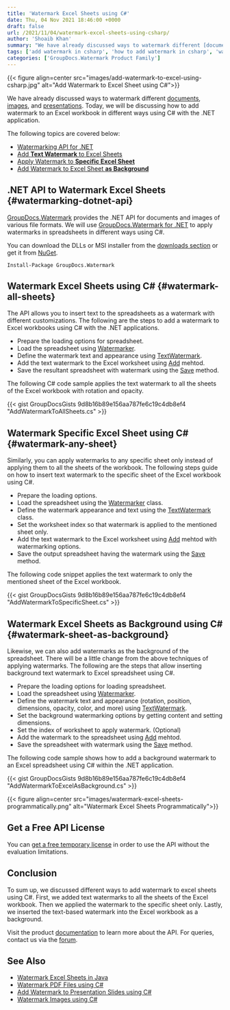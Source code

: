 ```yaml
---
title: 'Watermark Excel Sheets using C#'
date: Thu, 04 Nov 2021 18:46:00 +0000
draft: false
url: /2021/11/04/watermark-excel-sheets-using-csharp/
author: 'Shoaib Khan'
summary: "We have already discussed ways to watermark different [documents][1], [images][2], and [presentations][3]. Today, we will be discussing how to add watermark to an Excel workbook in different ways using C# with the .NET application."
tags: ['add watermark in csharp', 'how to add watermark in csharp', 'watermark dotnet api', 'watermark excel', 'watermark excel sheets in csharp']
categories: ['GroupDocs.Watermark Product Family']
---
```




{{< figure align=center src="images/add-watermark-to-excel-using-csharp.jpg" alt="Add Watermark to Excel Sheet using C#">}}


We have already discussed ways to watermark different [documents][4], [images][5], and [presentations][6]. Today, we will be discussing how to add watermark to an Excel workbook in different ways using C# with the .NET application.

The following topics are covered below:

*   [Watermarking API for .NET][7]
*   [Add **Text Watermark** to Excel Sheets][8]
*   [Apply Watermark to **Specific Excel Sheet**][9]
*   [Add Watermark to Excel Sheet **as Background**][10]

## .NET API to Watermark Excel Sheets {#watermarking-dotnet-api}

[GroupDocs.Watermark][11] provides the .NET API for documents and images of various file formats. We will use [GroupDocs.Watermark for .NET][12] to apply watermarks in spreadsheets in different ways using C#.

You can download the DLLs or MSI installer from the [downloads section][13] or get it from [NuGet][14].

```
Install-Package GroupDocs.Watermark
```

## Watermark Excel Sheets using C# {#watermark-all-sheets}

The API allows you to insert text to the spreadsheets as a watermark with different customizations. The following are the steps to add a watermark to Excel workbooks using C# with the .NET applications.

*   Prepare the loading options for spreadsheet.
*   Load the spreadsheet using [Watermarker][15].
*   Define the watermark text and appearance using [TextWatermark][16].
*   Add the text watermark to the Excel worksheet using [Add][17] mehtod.
*   Save the resultant spreadsheet with watermark using the [Save][18] method.

The following C# code sample applies the text watermark to all the sheets of the Excel workbook with rotation and opacity.

{{< gist GroupDocsGists 9d8b16b89e156aa787fe6c19c4db8ef4 "AddWatermarkToAllSheets.cs" >}}

## Watermark Specific Excel Sheet using C# {#watermark-any-sheet}

Similarly, you can apply watermarks to any specific sheet only instead of applying them to all the sheets of the workbook. The following steps guide on how to insert text watermark to the specific sheet of the Excel workbook using C#.

*   Prepare the loading options.
*   Load the spreadsheet using the [Watermarker][19] class.
*   Define the watermark appearance and text using the [TextWatermark][20] class.
*   Set the worksheet index so that watermark is applied to the mentioned sheet only.
*   Add the text watermark to the Excel worksheet using [Add][21] mehtod with watermarking options.
*   Save the output spreadsheet having the watermark using the [Save][22] method.

The following code snippet applies the text watermark to only the mentioned sheet of the Excel workbook.

{{< gist GroupDocsGists 9d8b16b89e156aa787fe6c19c4db8ef4 "AddWatermarkToSpecificSheet.cs" >}}

## Watermark Excel Sheets as Background using C# {#watermark-sheet-as-background}

Likewise, we can also add watermarks as the background of the spreadsheet. There will be a little change from the above techniques of applying watermarks. The following are the steps that allow inserting background text watermark to Excel spreadsheet using C#.

*   Prepare the loading options for loading spreadsheet.
*   Load the spreadsheet using [Watermarker][23].
*   Define the watermark text and appearance (rotation, position, dimensions, opacity, color, and more) using [TextWatermark][24].
*   Set the background watermarking options by getting content and setting dimensions.
*   Set the index of worksheet to apply watermark. (Optional)
*   Add the watermark to the spreadsheet using [Add][25] mehtod.
*   Save the spreadsheet with watermark using the [Save][26] method.

The following code sample shows how to add a background watermark to an Excel spreadsheet using C# within the .NET application.

{{< gist GroupDocsGists 9d8b16b89e156aa787fe6c19c4db8ef4 "AddWatermarkToExcelAsBackground.cs" >}}



{{< figure align=center src="images/watermark-excel-sheets-programmatically.png" alt="Watermark Excel Sheets Programmatically">}}


## Get a Free API License

You can [get a free temporary license][27] in order to use the API without the evaluation limitations.

## Conclusion

To sum up, we discussed different ways to add watermark to excel sheets using C#. First, we added text watermarks to all the sheets of the Excel workbook. Then we applied the watermark to the specific sheet only. Lastly, we inserted the text-based watermark into the Excel workbook as a background.

Visit the product [documentation][28] to learn more about the API. For queries, contact us via the [forum][29].

## See Also

*   [Watermark Excel Sheets in Java][30]
*   [Watermark PDF Files using C#][31]
*   [Add Watermark to Presentation Slides using C#][32]
*   [Watermark Images using C#][33]







[1]: https://blog.groupdocs.com/2021/07/27/watermark-pdf-files-using-csharp/
[2]: https://blog.groupdocs.com/2020/12/20/add-watermark-to-images-using-csharp-dotnet/
[3]: https://blog.groupdocs.com/2021/05/01/add-watermark-to-presentations-using-csharp/
[4]: https://blog.groupdocs.com/2021/07/27/watermark-pdf-files-using-csharp/
[5]: https://blog.groupdocs.com/2020/12/20/add-watermark-to-images-using-csharp-dotnet/
[6]: https://blog.groupdocs.com/2021/05/01/add-watermark-to-presentations-using-csharp/
[7]: #watermarking-dotnet-api
[8]: #watermark-all-sheets
[9]: #watermark-any-sheet
[10]: #watermark-sheet-as-background
[11]: https://products.groupdocs.com/watermark/
[12]: https://products.groupdocs.com/watermark/net/
[13]: https://downloads.groupdocs.com/watermark/net
[14]: https://www.nuget.org/packages/GroupDocs.Watermark/
[15]: https://apireference.groupdocs.com/watermark/net/groupdocs.watermark/watermarker
[16]: https://apireference.groupdocs.com/watermark/net/groupdocs.watermark.watermarks/textwatermark
[17]: https://apireference.groupdocs.com/watermark/net/groupdocs.watermark/watermarker/methods/add/index
[18]: https://apireference.groupdocs.com/watermark/net/groupdocs.watermark/watermarker/methods/save/index
[19]: https://apireference.groupdocs.com/watermark/net/groupdocs.watermark/watermarker
[20]: https://apireference.groupdocs.com/watermark/net/groupdocs.watermark.watermarks/textwatermark
[21]: https://apireference.groupdocs.com/watermark/net/groupdocs.watermark/watermarker/methods/add/index
[22]: https://apireference.groupdocs.com/watermark/net/groupdocs.watermark/watermarker/methods/save/index
[23]: https://apireference.groupdocs.com/watermark/net/groupdocs.watermark/watermarker
[24]: https://apireference.groupdocs.com/watermark/net/groupdocs.watermark.watermarks/textwatermark
[25]: https://apireference.groupdocs.com/watermark/net/groupdocs.watermark/watermarker/methods/add/index
[26]: https://apireference.groupdocs.com/watermark/net/groupdocs.watermark/watermarker/methods/save/index
[27]: https://purchase.groupdocs.com/temporary-license
[28]: https://docs.groupdocs.com/watermark
[29]: https://forum.groupdocs.com/
[30]: https://blog.groupdocs.com/2021/11/10/watermark-excel-sheets-in-java/
[31]: https://blog.groupdocs.com/2021/07/27/watermark-pdf-files-using-csharp/
[32]: https://blog.groupdocs.com/2021/05/01/add-watermark-to-presentations-using-csharp/
[33]: https://blog.groupdocs.com/2020/12/20/add-watermark-to-images-using-csharp-dotnet/

